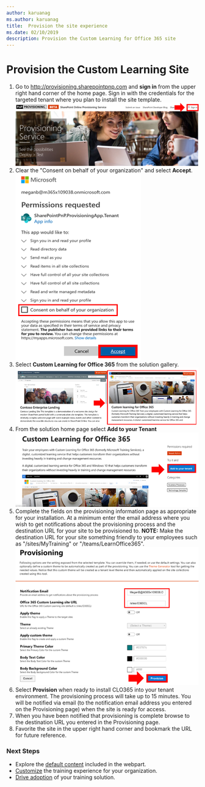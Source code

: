```yaml
---
author: karuanag
ms.author: karuanag
title:  Provision the site experience
ms.date: 02/10/2019
description: Provision the Custom Learning for Office 365 site 
---
```


# Provision the Custom Learning Site

1. Go to http://provisioning.sharepointpnp.com and **sign in** from the upper right hand corner of the home page.  Sign in with the  credentials for the targeted tenant where you plan to install the site template.
![pnphome.png](media/inst_signin.png)
1. Clear the "Consent on behalf of your organization" and select **Accept**.
![in](media/inst_perms.png)
1. Select **Custom Learning for Office 365** from the solution gallery.
![in](media/inst_select.png)
1. From the solution home page select **Add to your Tenant**
![inst_select.png](media/inst_add.png)
1. Complete the fields on the provisioning information page as appropriate for your installation. At a minimum enter the email address where you wish to get notifications about the provisioning process and the destination URL for your site to be provisioned to.  **NOTE:**  Make the destination URL for your site something friendly to your employees such as "/sites/MyTraining" or "/teams/LearnOffice365".
![inst_options.png](media/inst_options.png)
1. Select **Provision** when ready to install CLO365 into your tenant environment.  The provisioning process will take up to 15 minutes. You will be notified via email (to the notification email address you entered on the Provisioning page) when the site is ready for access.
1. When you have been notified that provisioning is complete browse to the destination URL you entered in the Provisioning page.   
1. Favorite the site in the upper right hand corner and bookmark the URL for future reference.  


### Next Steps
- Explore the [default content](sitecontent.md) included in the webpart.
- [Customize](customization.md) the training experience for your organization.
- [Drive adoption](driveadoption.md) of your training solution.

